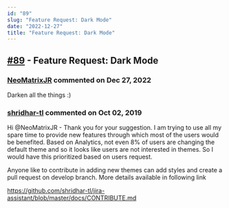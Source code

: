 ```yaml
---
id: "89"
slug: "Feature Request: Dark Mode"
date: "2022-12-27"
title: "Feature Request: Dark Mode"
---
```



## [#89](https://github.com/shridhar-tl/jira-assistant/issues/89) - Feature Request: Dark Mode

### [NeoMatrixJR](https://github.com/NeoMatrixJR) commented on Dec 27, 2022

Darken all the things :)

### [shridhar-tl](https://github.com/shridhar-tl) commented on Oct 02, 2019

Hi @NeoMatrixJR - Thank you for your suggestion. I am trying to use all my spare time to provide new features through which most of the users would be benefited. Based on Analytics, not even 8% of users are changing the default theme and so it looks like users are not interested in themes. So I would have this prioritized based on users request.

Anyone like to contribute in adding new themes can add styles and create a pull request on develop branch. More details available in following link

https://github.com/shridhar-tl/jira-assistant/blob/master/docs/CONTRIBUTE.md
